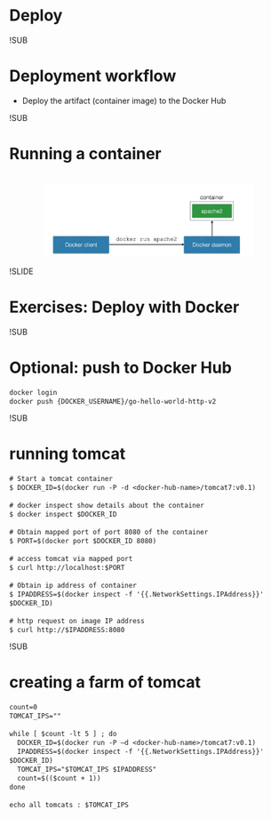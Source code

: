 <!-- .slide: data-background="#6B205E" -->
# Deploy

!SUB
# Deployment workflow
- Deploy the artifact<span class="fragment"> (container image) to the Docker Hub</span>

!SUB
# Running a container
<br />
<center><div style="width: 75%; height: auto;"><img src="img/run-docker-container.png"/></div></center>



!SLIDE
<!-- .slide: data-background="#6B205E" -->
# Exercises: Deploy with Docker

!SUB
# Optional: push to Docker Hub
```
docker login
docker push {DOCKER_USERNAME}/go-hello-world-http-v2
```

!SUB
# running tomcat

```
# Start a tomcat container
$ DOCKER_ID=$(docker run -P -d <docker-hub-name>/tomcat7:v0.1)

# docker inspect show details about the container
$ docker inspect $DOCKER_ID

# Obtain mapped port of port 8080 of the container
$ PORT=$(docker port $DOCKER_ID 8080)

# access tomcat via mapped port
$ curl http://localhost:$PORT

# Obtain ip address of container
$ IPADDRESS=$(docker inspect -f '{{.NetworkSettings.IPAddress}}' $DOCKER_ID)

# http request on image IP address
$ curl http://$IPADDRESS:8080
```

!SUB
# creating a farm of tomcat

```
count=0
TOMCAT_IPS=""

while [ $count -lt 5 ] ; do
  DOCKER_ID=$(docker run -P –d <docker-hub-name>/tomcat7:v0.1)
  IPADDRESS=$(docker inspect -f '{{.NetworkSettings.IPAddress}}' $DOCKER_ID)
  TOMCAT_IPS="$TOMCAT_IPS $IPADDRESS"
  count=$(($count + 1))
done

echo all tomcats : $TOMCAT_IPS
```
